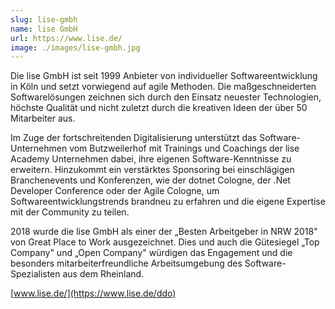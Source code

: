 ```yaml
---
slug: lise-gmbh
name: lise GmbH
url: https://www.lise.de/
image: ./images/lise-gmbh.jpg
---
```

Die lise GmbH ist seit 1999 Anbieter von individueller Softwareentwicklung in Köln und setzt vorwiegend auf agile Methoden. Die maßgeschneiderten Softwarelösungen zeichnen sich durch den Einsatz neuester Technologien, höchste Qualität und nicht zuletzt durch die kreativen Ideen der über 50 Mitarbeiter aus.

Im Zuge der fortschreitenden Digitalisierung unterstützt das Software-Unternehmen vom Butzweilerhof mit Trainings und Coachings der lise Academy Unternehmen dabei, ihre eigenen Software-Kenntnisse zu erweitern. Hinzukommt ein verstärktes Sponsoring bei einschlägigen Branchenevents und Konferenzen, wie der dotnet Cologne, der .Net Developer Conference oder der Agile Cologne, um Softwareentwicklungstrends brandneu zu erfahren und die eigene Expertise mit der Community zu teilen.

2018 wurde die lise GmbH als einer der „Besten Arbeitgeber in NRW 2018" von Great Place to Work ausgezeichnet. Dies und auch die Gütesiegel „Top Company" und „Open Company" würdigen das Engagement und die besonders mitarbeiterfreundliche Arbeitsumgebung des Software-Spezialisten aus dem Rheinland.

[www.lise.de/](https://www.lise.de/ddo)